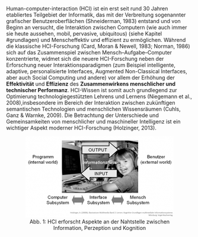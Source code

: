 Human-computer-interaction (HCI) ist ein erst seit rund 30 Jahren etabliertes Teilgebiet der Informatik, das mit der Verbreitung sogenannter grafischer Benutzeroberflächen (Shneiderman, 1983) entstand und von Beginn an versucht, die Interaktion zwischen Computern (wie auch immer sie heute aussehen, mobil, pervasive, ubiquitous) (siehe Kapitel #grundlagen) und Menscheffektiv und effizient zu ermöglichen. Während die klassische HCI-Forschung (Card, Moran &amp; Newell, 1983; Norman, 1986) sich auf das Zusammenspiel zwischen Mensch–Aufgabe–Computer konzentrierte, widmet sich die neuere HCI-Forschung neben der Erforschung neuer Interaktionsparadigmen (zum Beispiel intelligente, adaptive, personalisierte Interfaces, Augmented Non-Classical Interfaces, aber auch Social Computing und andere) vor allem der Erhöhung der **Effektivität** und **Effizienz** des **Zusammenwirkens menschlicher und technischer Performanz**. HCI-Wissen ist somit auch grundlegend zur Optimierung technologiegestützten Lehrens und Lernens (Niegemann et al., 2008),insbesondere im Bereich der Interaktion zwischen zukünftigen semantischen Technologien und menschlichen Wissensräumen (Cuhls, Ganz &amp; Warnke, 2009). Die Betrachtung der Unterschiede und Gemeinsamkeiten von menschlicher und maschineller Intelligenz ist ein wichtiger Aspekt moderner HCI-Forschung (Holzinger, 2013).

<center><figure>
  <img src="img/1_HCI_erforscht_Aspekte_an_der_Nahtstelle_zwischen_Information_Perzeption_und_Kogn.png" alt="Abb. 1: HCI erforscht Aspekte an der Nahtstelle zwischen Information, Perzeption und Kognition">
  <figcaption>Abb. 1: HCI erforscht Aspekte an der Nahtstelle zwischen Information, Perzeption und Kognition</figcaption>
</figure></center>

